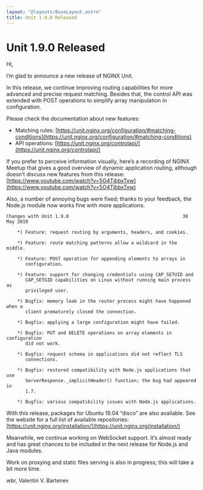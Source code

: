 ```yaml
---
layout: "@layouts/BaseLayout.astro"
title: Unit 1.9.0 Released
---
```

# Unit 1.9.0 Released

Hi,

I’m glad to announce a new release of NGINX Unit.

In this release, we continue improving routing capabilities for more advanced
and precise request matching.  Besides that, the control API was extended with
POST operations to simplify array manipulation in configuration.

Please check the documentation about new features:

- Matching rules: [https://unit.nginx.org/configuration/#matching-conditions](https://unit.nginx.org/configuration/#matching-conditions)
- API operations: [https://unit.nginx.org/controlapi/](https://unit.nginx.org/controlapi/)

If you prefer to perceive information visually, here’s a recording of NGINX
Meetup that gives a good overview of dynamic application routing, although
doesn’t discuss new features from this release:
[https://www.youtube.com/watch?v=5O4TjbbxTxw](https://www.youtube.com/watch?v=5O4TjbbxTxw)

Also, a number of annoying bugs were fixed; thanks to your feedback,
the Node.js module now works fine with more applications.

```none
Changes with Unit 1.9.0                                          30 May 2019

    *) Feature: request routing by arguments, headers, and cookies.

    *) Feature: route matching patterns allow a wildcard in the middle.

    *) Feature: POST operation for appending elements to arrays in
       configuration.

    *) Feature: support for changing credentials using CAP_SETUID and
       CAP_SETGID capabilities on Linux without running main process as
       privileged user.

    *) Bugfix: memory leak in the router process might have happened when a
       client prematurely closed the connection.

    *) Bugfix: applying a large configuration might have failed.

    *) Bugfix: PUT and DELETE operations on array elements in configuration
       did not work.

    *) Bugfix: request schema in applications did not reflect TLS
       connections.

    *) Bugfix: restored compatibility with Node.js applications that use
       ServerResponse._implicitHeader() function; the bug had appeared in
       1.7.

    *) Bugfix: various compatibility issues with Node.js applications.
```

With this release, packages for Ubuntu 19.04 “disco” are also available.  See
the website for a full list of available repositories:
[https://unit.nginx.org/installation/](https://unit.nginx.org/installation/)

Meanwhile, we continue working on WebSocket support.  It’s almost ready and
has great chances to be included in the next release for Node.js and Java
modules.

Work on proxying and static files serving is also in progress; this will
take a bit more time.

wbr, Valentin V. Bartenev
